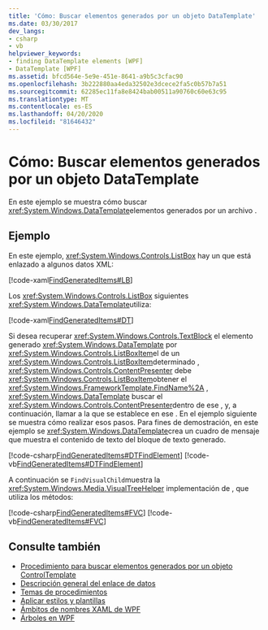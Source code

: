 ```yaml
---
title: 'Cómo: Buscar elementos generados por un objeto DataTemplate'
ms.date: 03/30/2017
dev_langs:
- csharp
- vb
helpviewer_keywords:
- finding DataTemplate elements [WPF]
- DataTemplate [WPF]
ms.assetid: bfcd564e-5e9e-451e-8641-a9b5c3cfac90
ms.openlocfilehash: 3b222880aa4eda32502e3dcece2fa5c0b57b7a51
ms.sourcegitcommit: 62285ec11fa8e8424bab00511a90760c60e63c95
ms.translationtype: MT
ms.contentlocale: es-ES
ms.lasthandoff: 04/20/2020
ms.locfileid: "81646432"
---
```

# <a name="how-to-find-datatemplate-generated-elements"></a>Cómo: Buscar elementos generados por un objeto DataTemplate
En este ejemplo se muestra cómo buscar <xref:System.Windows.DataTemplate>elementos generados por un archivo .  
  
## <a name="example"></a>Ejemplo  
 En este ejemplo, <xref:System.Windows.Controls.ListBox> hay un que está enlazado a algunos datos XML:  
  
 [!code-xaml[FindGeneratedItems#LB](~/samples/snippets/csharp/VS_Snippets_Wpf/FindGeneratedItems/CSharp/Window1.xaml#lb)]  
  
 Los <xref:System.Windows.Controls.ListBox> siguientes <xref:System.Windows.DataTemplate>utiliza:  
  
 [!code-xaml[FindGeneratedItems#DT](~/samples/snippets/csharp/VS_Snippets_Wpf/FindGeneratedItems/CSharp/Window1.xaml#dt)]  
  
 Si desea recuperar <xref:System.Windows.Controls.TextBlock> el elemento generado <xref:System.Windows.DataTemplate> por <xref:System.Windows.Controls.ListBoxItem>el de un <xref:System.Windows.Controls.ListBoxItem>determinado , <xref:System.Windows.Controls.ContentPresenter> debe <xref:System.Windows.Controls.ListBoxItem>obtener el <xref:System.Windows.FrameworkTemplate.FindName%2A> , <xref:System.Windows.DataTemplate> buscar el <xref:System.Windows.Controls.ContentPresenter>dentro de ese , y, a continuación, llamar a la que se establece en ese . En el ejemplo siguiente se muestra cómo realizar esos pasos. Para fines de demostración, en este ejemplo se <xref:System.Windows.DataTemplate>crea un cuadro de mensaje que muestra el contenido de texto del bloque de texto generado.  
  
 [!code-csharp[FindGeneratedItems#DTFindElement](~/samples/snippets/csharp/VS_Snippets_Wpf/FindGeneratedItems/CSharp/Window1.xaml.cs#dtfindelement)]
 [!code-vb[FindGeneratedItems#DTFindElement](~/samples/snippets/visualbasic/VS_Snippets_Wpf/FindGeneratedItems/VisualBasic/Window1.xaml.vb#dtfindelement)]  
  
 A continuación se `FindVisualChild`muestra la <xref:System.Windows.Media.VisualTreeHelper> implementación de , que utiliza los métodos:  
  
 [!code-csharp[FindGeneratedItems#FVC](~/samples/snippets/csharp/VS_Snippets_Wpf/FindGeneratedItems/CSharp/Window1.xaml.cs#fvc)]
 [!code-vb[FindGeneratedItems#FVC](~/samples/snippets/visualbasic/VS_Snippets_Wpf/FindGeneratedItems/VisualBasic/Window1.xaml.vb#fvc)]  
  
## <a name="see-also"></a>Consulte también

- [Procedimiento para buscar elementos generados por un objeto ControlTemplate](../controls/how-to-find-controltemplate-generated-elements.md)
- [Descripción general del enlace de datos](../../../desktop-wpf/data/data-binding-overview.md)
- [Temas de procedimientos](data-binding-how-to-topics.md)
- [Aplicar estilos y plantillas](../../../desktop-wpf/fundamentals/styles-templates-overview.md)
- [Ámbitos de nombres XAML de WPF](../advanced/wpf-xaml-namescopes.md)
- [Árboles en WPF](../advanced/trees-in-wpf.md)
